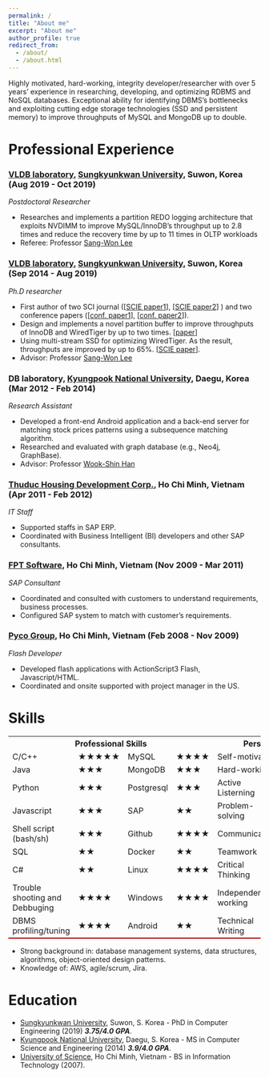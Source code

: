 ```yaml
---
permalink: /
title: "About me"
excerpt: "About me"
author_profile: true
redirect_from: 
  - /about/
  - /about.html
---
```

Highly motivated, hard-working, integrity developer/researcher with over 5 years’ experience in researching, developing, and optimizing RDBMS and NoSQL databases. Exceptional ability for identifying DBMS’s bottlenecks and exploiting cutting edge storage technologies (SSD and persistent memory) to improve throughputs of MySQL and MongoDB up to double.

# Professional Experience
### [VLDB laboratory](http://flashsql.skku.ac.kr/), [Sungkyunkwan University](http://skku.edu/), Suwon, Korea (Aug 2019 - Oct 2019)
_Postdoctoral Researcher_ 

* Researches and implements a partition REDO logging architecture that exploits NVDIMM to improve MySQL/InnoDB’s throughput up to 2.8 times and reduce the recovery time by up to 11 times in OLTP workloads 
* Referee: Professor [Sang-Won Lee](http://prof.icc.skku.ac.kr/~swlee/)

### [VLDB laboratory](http://flashsql.skku.ac.kr/), [Sungkyunkwan University](http://skku.edu/), Suwon, Korea (Sep 2014 - Aug 2019)
_Ph.D researcher_
*	First author of two SCI journal ([[SCIE paper1](https://www.sciencedirect.com/science/article/pii/S1383762118303102?via%3Dihub#b1)], [[SCIE paper2](http://jise.iis.sinica.edu.tw/JISESearch/pages/View/PaperView.jsf?keyId=167_2231)] ) and two conference papers ([[conf. paper1](https://link.springer.com/chapter/10.1007/978-981-10-6520-0_1)], [[conf. paper2](http://dl.acm.org/citation.cfm?id=3007844)]).
*	Design and implements a novel partition buffer to improve throughputs of InnoDB and WiredTiger by up to two times. [[paper](https://www.sciencedirect.com/science/article/pii/S1383762118303102?via%3Dihub#b1)]
*	Using multi-stream SSD for optimizing WiredTiger. As the result, throughputs are improved by up to 65%. [[SCIE paper](http://jise.iis.sinica.edu.tw/JISESearch/pages/View/PaperView.jsf?keyId=167_2231)].
* Advisor: Professor [Sang-Won Lee](http://prof.icc.skku.ac.kr/~swlee/)

### DB laboratory, [Kyungpook National University](https://en.knu.ac.kr/main/main.htm), Daegu, Korea  (Mar 2012 - Feb 2014)
_Research Assistant_ 
*	Developed a front-end Android application and a back-end server for matching stock prices patterns using a subsequence matching algorithm.
*	Researched and evaluated with graph database (e.g., Neo4j, GraphBase). 
* Advisor: Professor [Wook-Shin Han](https://sites.google.com/a/dblab.postech.ac.kr/postechdblab/home/people/professor-1)

### [Thuduc Housing Development Corp.](http://thuduchouse.vn/), Ho Chi Minh, Vietnam (Apr 2011 - Feb 2012)
_IT Staff_
* Supported staffs in SAP ERP. 
* Coordinated with Business Intelligent (BI) developers and other SAP consultants.

### [FPT Software](https://www.fpt-software.com/), Ho Chi Minh, Vietnam (Nov 2009 - Mar 2011)
_SAP Consultant_
*	Coordinated and consulted with customers to understand requirements, business processes.
*	Configured SAP system to match with customer’s requirements.

### [Pyco Group](https://pycogroup.com/home), Ho Chi Minh, Vietnam (Feb 2008 - Nov 2009)
_Flash Developer_
*	Developed flash applications with ActionScript3 Flash, Javascript/HTML.
*	Coordinated and onsite supported with project manager in the US.

# Skills
<TABLE border="0"
<TR style="border-bottom: 1px solid red"> <TH colspan="4">Professional Skills</TH> <TH colspan="2">Personal Skills</TH>
<TR>
  <TD> C/C++ </TD> <TD><span>&#9733;&#9733;&#9733;&#9733;&#9733;</span></TD>
  <TD> MySQL </TD> <TD><span>&#9733;&#9733;&#9733;&#9733;</span></TD>
  <TD> Self-motivated </TD> <TD><span>&#9733;&#9733;&#9733;&#9733;&#9733;</span></TD>
</TR>
<TR>
  <TD> Java </TD> <TD><span>&#9733;&#9733;&#9733;</span></TD>
  <TD> MongoDB </TD> <TD><span>&#9733;&#9733;&#9733;</span></TD>
  <TD> Hard-working </TD> <TD><span>&#9733;&#9733;&#9733;&#9733;&#9733;</span></TD>
</TR>
<TR>
  <TD> Python </TD> <TD><span>&#9733;&#9733;&#9733;</span></TD>
  <TD> Postgresql </TD> <TD><span>&#9733;&#9733;&#9733;</span></TD>
  <TD> Active Listerning </TD> <TD><span>&#9733;&#9733;&#9733;&#9733;&#9733;</span></TD>
</TR>
<TR>
  <TD> Javascript </TD> <TD><span>&#9733;&#9733;&#9733;</span></TD>
  <TD> SAP </TD> <TD><span>&#9733;&#9733;</span></TD>
  <TD> Problem-solving </TD> <TD><span>&#9733;&#9733;&#9733;&#9733;&#9733;</span></TD>
</TR>
<TR>
  <TD> Shell script (bash/sh) </TD> <TD><span>&#9733;&#9733;&#9733;</span></TD>
  <TD> Github </TD> <TD><span>&#9733;&#9733;&#9733;&#9733;</span></TD>
  <TD> Communication </TD> <TD><span>&#9733;&#9733;&#9733;&#9733;</span></TD>
</TR>
<TR>
  <TD> SQL </TD> <TD><span>&#9733;&#9733;</span></TD>
  <TD> Docker </TD> <TD><span>&#9733;&#9733;</span></TD>
  <TD> Teamwork </TD> <TD><span>&#9733;&#9733;&#9733;&#9733;</span></TD>
</TR>
<TR>
  <TD> C# </TD> <TD><span>&#9733;&#9733;</span></TD>
  <TD> Linux </TD> <TD><span>&#9733;&#9733;&#9733;&#9733;</span></TD>
  <TD> Critical Thinking </TD> <TD><span>&#9733;&#9733;&#9733;&#9733;</span></TD>
</TR>
<TR>
  <TD>Trouble shooting and Debbuging </TD> <TD><span>&#9733;&#9733;&#9733;&#9733;</span></TD>
  <TD> Windows </TD> <TD><span>&#9733;&#9733;&#9733;&#9733;</span></TD>
  <TD> Independent working</TD> <TD><span>&#9733;&#9733;&#9733;&#9733;</span></TD>
</TR>
<TR>
  <TD>DBMS profiling/tuning  </TD> <TD><span>&#9733;&#9733;&#9733;&#9733;</span></TD>
  <TD> Android </TD> <TD><span>&#9733;&#9733;</span></TD>
  <TD> Technical Writing</TD> <TD><span>&#9733;&#9733;&#9733;&#9733;</span></TD>
</TR>
</TABLE>

- Strong background in: database management systems, data structures, algorithms, object-oriented design patterns.
- Knowledge of: AWS, agile/scrum, Jira.

# Education
- [Sungkyunkwan University](https://www.skku.edu/eng/), Suwon, S. Korea - PhD in Computer Engineering  (2019) ***3.75/4.0 GPA***.
- [Kyungpook National University](https://en.knu.ac.kr/main/main.htm), Daegu, S. Korea  - MS in Computer Science and Engineering (2014) ***3.9/4.0 GPA***.
- [University of Science](https://en.hcmus.edu.vn/), Ho Chi Minh, Vietnam - BS in Information Technology (2007).

